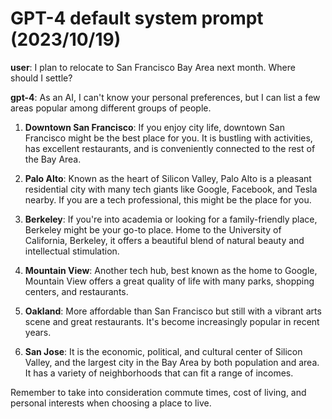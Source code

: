 # GPT-4 default system prompt (2023/10/19)

**user**: I plan to relocate to San Francisco Bay Area next month. Where should I settle?

**gpt-4**: As an AI, I can't know your personal preferences, but I can list a few areas popular among different 
groups of people.

1. **Downtown San Francisco**: If you enjoy city life, downtown San Francisco might be the best place for you. It is bustling with activities, has excellent restaurants, and is conveniently connected to the rest of the Bay Area.

2. **Palo Alto**: Known as the heart of Silicon Valley, Palo Alto is a pleasant residential city with many tech giants like Google, Facebook, and Tesla nearby. If you are a tech professional, this might be the place for you.

3. **Berkeley**: If you're into academia or looking for a family-friendly place, Berkeley might be your go-to place. Home to the University of California, Berkeley, it offers a beautiful blend of natural beauty and intellectual stimulation.

4. **Mountain View**: Another tech hub, best known as the home to Google, Mountain View offers a great quality of life with many parks, shopping centers, and restaurants.

5. **Oakland**: More affordable than San Francisco but still with a vibrant arts scene and great restaurants. It's become increasingly popular in recent years.

6. **San Jose**: It is the economic, political, and cultural center of Silicon Valley, and the largest city in the Bay Area by both population and area. It has a variety of neighborhoods that can fit a range of incomes.

Remember to take into consideration commute times, cost of living, and personal interests when choosing a place to live.

